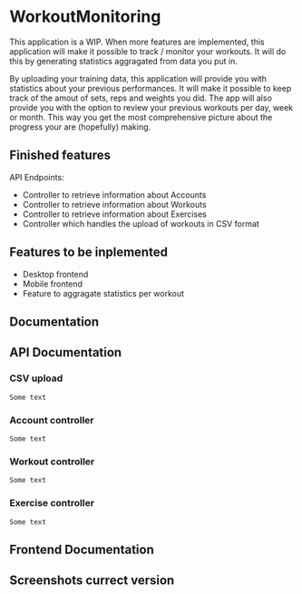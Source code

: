 # WorkoutMonitoring
This application is a WIP. When more features are implemented, this application will make it possible to track / monitor your workouts. It will do this by generating statistics aggragated from data you put in.

By uploading your training data, this application will provide you with statistics about your previous performances. It will make it possible to keep track of the amout of sets, reps and weights you did. The app will also provide you with the option to review your previous workouts per day, week or month. This way you get the most comprehensive picture about the progress your are (hopefully) making.

## Finished features
API Endpoints: 
- Controller to retrieve information about Accounts
- Controller to retrieve information about Workouts
- Controller to retrieve information about Exercises
- Controller which handles the upload of workouts in CSV format

## Features to be inplemented
- Desktop frontend
- Mobile frontend
- Feature to aggragate statistics per workout

## Documentation
 ## API Documentation
   ### CSV upload
    Some text
    
   ### Account controller
    Some text
    
   ### Workout controller
    Some text
    
   ### Exercise controller
    Some text
    
 ## Frontend Documentation
 
## Screenshots currect version 
